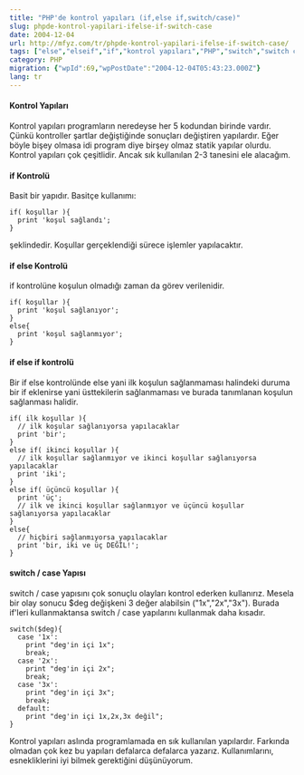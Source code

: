 ```yaml
---
title: "PHP'de kontrol yapıları (if,else if,switch/case)"
slug: phpde-kontrol-yapilari-ifelse-if-switch-case
date: 2004-12-04
url: http://mfyz.com/tr/phpde-kontrol-yapilari-ifelse-if-switch-case/
tags: ["else","elseif","if","kontrol yapıları","PHP","switch","switch case"]
category: PHP
migration: {"wpId":69,"wpPostDate":"2004-12-04T05:43:23.000Z"}
lang: tr
---
```


#### Kontrol Yapıları

Kontrol yapıları programların neredeyse her 5 kodundan birinde vardır. Çünkü kontroller şartlar değiştiğinde sonuçları değiştiren yapılardır. Eğer böyle bişey olmasa idi program diye birşey olmaz statik yapılar olurdu. Kontrol yapıları çok çeşitlidir. Ancak sık kullanılan 2-3 tanesini ele alacağım.

#### if Kontrolü

Basit bir yapıdır. Basitçe kullanımı:

```
if( koşullar ){
  print 'koşul sağlandı';
}

```

şeklindedir. Koşullar gerçeklendiği sürece işlemler yapılacaktır.

#### if else Kontrolü

if kontrolüne koşulun olmadığı zaman da görev verilenidir.

```
if( koşullar ){
  print 'koşul sağlanıyor';
}
else{
  print 'koşul sağlanmıyor';
}

```

#### if else if kontrolü

Bir if else kontrolünde else yani ilk koşulun sağlanmaması halindeki duruma bir if eklenirse yani üsttekilerin sağlanmaması ve burada tanımlanan koşulun sağlanması halidir.

```
if( ilk koşullar ){
  // ilk koşular sağlanıyorsa yapılacaklar
  print 'bir';
}
else if( ikinci koşullar ){
  // ilk koşullar sağlanmıyor ve ikinci koşullar sağlanıyorsa yapılacaklar
  print 'iki';
}
else if( üçüncü koşullar ){
  print 'üç';
  // ilk ve ikinci koşullar sağlanmıyor ve üçüncü koşullar sağlanıyorsa yapılacaklar
}
else{
  // hiçbiri sağlanmıyorsa yapılacaklar
  print 'bir, iki ve üç DEĞİL!';
}

```

#### switch / case Yapısı

switch / case yapısını çok sonuçlu olayları kontrol ederken kullanırız. Mesela bir olay sonucu $deg değişkeni 3 değer alabilsin ("1x","2x","3x"). Burada if'leri kullanmaktansa switch / case yapılarını kullanmak daha kısadır.

```
switch($deg){
  case '1x': 
    print "deg'in içi 1x"; 
    break;
  case '2x': 
    print "deg'in içi 2x";
    break;
  case '3x': 
    print "deg'in içi 3x";
    break;
  default: 
    print "deg'in içi 1x,2x,3x değil";
}

```

Kontrol yapıları aslında programlamada en sık kullanılan yapılardır. Farkında olmadan çok kez bu yapıları defalarca defalarca yazarız. Kullanımlarını, esnekliklerini iyi bilmek gerektiğini düşünüyorum.